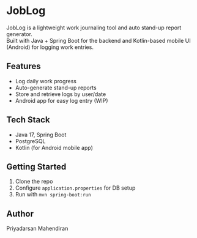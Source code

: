 # JobLog

JobLog is a lightweight work journaling tool and auto stand-up report generator.  
Built with Java + Spring Boot for the backend and Kotlin-based mobile UI (Android) for logging work entries.

## Features
- Log daily work progress
- Auto-generate stand-up reports
- Store and retrieve logs by user/date
- Android app for easy log entry (WIP)

## Tech Stack
- Java 17, Spring Boot
- PostgreSQL
- Kotlin (for Android mobile app)

## Getting Started
1. Clone the repo
2. Configure `application.properties` for DB setup
3. Run with `mvn spring-boot:run`

## Author
Priyadarsan Mahendiran

